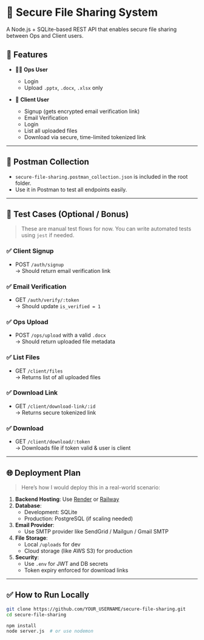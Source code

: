 # 🔐 Secure File Sharing System

A Node.js + SQLite-based REST API that enables secure file sharing between Ops and Client users.

## 🚀 Features

- 🧑‍💼 **Ops User**
  - Login
  - Upload `.pptx`, `.docx`, `.xlsx` only

- 👤 **Client User**
  - Signup (gets encrypted email verification link)
  - Email Verification
  - Login
  - List all uploaded files
  - Download via secure, time-limited tokenized link

---

## 📩 Postman Collection

- `secure-file-sharing.postman_collection.json` is included in the root folder.
- Use it in Postman to test all endpoints easily.

---

## 🧪 Test Cases (Optional / Bonus)

> These are manual test flows for now. You can write automated tests using `jest` if needed.

### ✅ Client Signup
- POST `/auth/signup`  
  → Should return email verification link

### ✅ Email Verification
- GET `/auth/verify/:token`  
  → Should update `is_verified = 1`

### ✅ Ops Upload
- POST `/ops/upload` with a valid `.docx`  
  → Should return uploaded file metadata

### ✅ List Files
- GET `/client/files`  
  → Returns list of all uploaded files

### ✅ Download Link
- GET `/client/download-link/:id`  
  → Returns secure tokenized link

### ✅ Download
- GET `/client/download/:token`  
  → Downloads file if token valid & user is client

---

## 🌐 Deployment Plan

> Here’s how I would deploy this in a real-world scenario:

1. **Backend Hosting**: Use [Render](https://render.com) or [Railway](https://railway.app)
2. **Database**:
   - Development: SQLite
   - Production: PostgreSQL (if scaling needed)
3. **Email Provider**:
   - Use SMTP provider like SendGrid / Mailgun / Gmail SMTP
4. **File Storage**:
   - Local `/uploads` for dev
   - Cloud storage (like AWS S3) for production
5. **Security**:
   - Use `.env` for JWT and DB secrets
   - Token expiry enforced for download links

---

## ✅ How to Run Locally

```bash
git clone https://github.com/YOUR_USERNAME/secure-file-sharing.git
cd secure-file-sharing

npm install
node server.js  # or use nodemon
